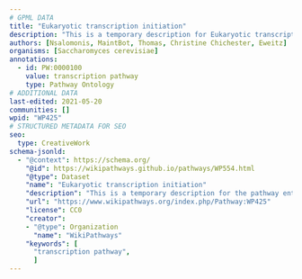 ```yaml
---
# GPML DATA
title: "Eukaryotic transcription initiation"
description: "This is a temporary description for Eukaryotic transcription initiation"
authors: [Nsalomonis, MaintBot, Thomas, Christine Chichester, Eweitz]
organisms: [Saccharomyces cerevisiae]
annotations:
  - id: PW:0000100
    value: transcription pathway
    type: Pathway Ontology
# ADDITIONAL DATA
last-edited: 2021-05-20
communities: []
wpid: "WP425"
# STRUCTURED METADATA FOR SEO
seo:
  type: CreativeWork
schema-jsonld:
  - "@context": https://schema.org/
    "@id": https://wikipathways.github.io/pathways/WP554.html
    "@type": Dataset
    "name": "Eukaryotic transcription initiation"
    "description": "This is a temporary description for the pathway entitled: Eukaryotic transcription initiation"
    "url": "https://www.wikipathways.org/index.php/Pathway:WP425"
    "license": CC0
    "creator":
    - "@type": Organization
      "name": "WikiPathways"
    "keywords": [
      "transcription pathway",
      ]
---
```


